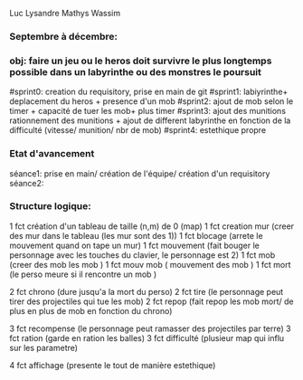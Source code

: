  Luc Lysandre Mathys Wassim

### Septembre à décembre: 
### obj: faire un jeu ou le heros doit survivre le plus longtemps possible dans un labyrinthe ou des monstres le poursuit 
#sprint0: creation du requisitory, prise en main de git
#sprint1: labiyrinthe+ deplacement du heros + presence d'un mob
#sprint2: ajout de mob selon le timer + capacité de tuer les mob+ plus timer
#sprint3: ajout des munitions rationnement des munitions + ajout de different labyrinthe en fonction de la difficulté (vitesse/ munition/ nbr de mob)
#sprint4: estethique propre

### Etat d'avancement
séance1: prise en main/ création de l'équipe/ création d'un requisitory
séance2:

### Structure logique:
1 fct création d'un tableau de taille (n,m) de 0 (map)
1 fct creation mur (creer des mur dans le tableau (les mur sont des 1))
1 fct blocage (arrete le mouvement quand on tape un mur)
1 fct mouvement (fait bouger le personnage avec les touches du clavier, le personnage est 2)
1 fct mob (creer des mob les mob )
1 fct mouv mob ( mouvement des mob )
1 fct mort (le perso meure si il rencontre un mob )

2 fct chrono (dure jusqu'a la mort du perso)
2 fct tire (le personnage peut tirer des projectiles qui tue les mob)
2 fct repop (fait repop les mob mort/ de plus en plus de mob en fonction du chrono)

3 fct recompense (le personnage peut ramasser des projectiles par terre)
3 fct ration (garde en ration les balles)
3 fct difficulté (plusieur map qui influ sur les parametre)

4 fct affichage (presente le tout de manière estethique)
